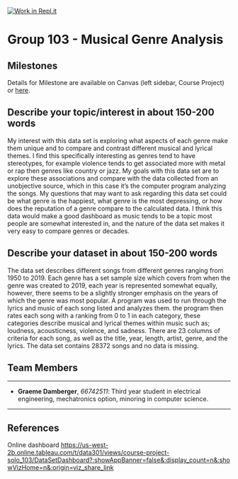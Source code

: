 [![Work in Repl.it](https://classroom.github.com/assets/work-in-replit-14baed9a392b3a25080506f3b7b6d57f295ec2978f6f33ec97e36a161684cbe9.svg)](https://classroom.github.com/online_ide?assignment_repo_id=359187&assignment_repo_type=GroupAssignmentRepo)
# Group 103 - Musical Genre Analysis



## Milestones

Details for Milestone are available on Canvas (left sidebar, Course Project) or [here](https://firas.moosvi.com/courses/data301/project/milestone01.html).

## Describe your topic/interest in about 150-200 words

My interest with this data set is exploring what aspects of each genre make them unique and to compare and contrast different musical and lyrical themes. I find this specifically interesting as genres tend to have stereotypes, for example violence tends to get associated more with metal or rap then genres like country or jazz. My goals with this data set are to explore these associations and compare with the data collected from an unobjective source, which in this case it’s the computer program analyzing the songs. My questions that may want to ask regarding this data set could be what genre is the happiest, what genre is the most depressing, or how does the reputation of a genre compare to the calculated data. I think this data would make a good dashboard as music tends to be a topic most people are somewhat interested in, and the nature of the data set makes it very easy to compare genres or decades.

## Describe your dataset in about 150-200 words

The data set describes different songs from different genres ranging from 1950 to 2019. Each genre has a set sample size which covers from when the genre was created to 2019, each year is represented somewhat equally, however, there seems to be a slightly stronger emphasis on the years of which the genre was most popular. A program was used to run through the lyrics and music of each song listed and analyzes them. the program then rates each song with a ranking from 0 to 1 in each category, these categories describe musical and lyrical themes within music such as; loudness, acousticness, violence, and sadness. There are 23 columns of criteria for each song, as well as the title, year, length, artist, genre, and the lyrics.  The data set contains 28372 songs and no data is missing.

## Team Members
---

- **Graeme Damberger**, *66742511*: Third year student in electrical engineering, mechatronics option, minoring in computer science. 

---
## References

Online dashboard
https://us-west-2b.online.tableau.com/t/data301/views/course-project-solo_103/DataSetDashboard?:showAppBanner=false&:display_count=n&:showVizHome=n&:origin=viz_share_link

